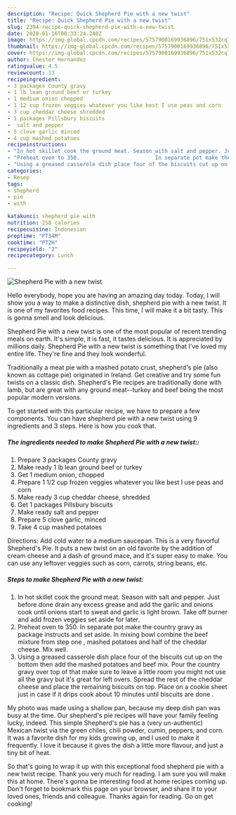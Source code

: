```yaml
---
description: "Recipe: Quick Shepherd Pie with a new twist"
title: "Recipe: Quick Shepherd Pie with a new twist"
slug: 2394-recipe-quick-shepherd-pie-with-a-new-twist
date: 2020-01-16T00:33:24.240Z
image: https://img-global.cpcdn.com/recipes/5757900169936896/751x532cq70/shepherd-pie-with-a-new-twist-recipe-main-photo.jpg
thumbnail: https://img-global.cpcdn.com/recipes/5757900169936896/751x532cq70/shepherd-pie-with-a-new-twist-recipe-main-photo.jpg
cover: https://img-global.cpcdn.com/recipes/5757900169936896/751x532cq70/shepherd-pie-with-a-new-twist-recipe-main-photo.jpg
author: Chester Hernandez
ratingvalue: 4.5
reviewcount: 13
recipeingredient:
- 3 packages County gravy
- 1 lb lean ground beef or turkey
- 1 medium onion chopped
- 1 12 cup frozen veggies whatever you like best I use peas and corn
- 3 cup cheddar cheese shredded
- 1 packages Pillsbury biscuits
-  salt and pepper
- 5 clove garlic minced
- 4 cup mashed potatoes
recipeinstructions:
- "In hot skillet cook the ground meat. Season with salt and pepper. Just before done drain any excess grease and add the garlic and onions cook until onions start to sweat and garlic is light brown. Take off burner and add frozen veggies set aside for later."
- "Preheat oven to 350.                        In separate pot make the country gravy as package instructs and set aside.                 In mixing bowl combine the beef mixture from step one , mashed potatoes and half of the cheddar cheese. Mix well."
- "Using a greased casserole dish place four of the biscuits cut up on the bottom then add the mashed potatoes and beef mix. Pour the country gravy over top of that make sure to leave a little room you might not use all the gravy but it&#39;s great for left overs. Spread the rest of the cheddar cheese and place the remaining biscuits on top. Place on a cookie sheet just in case if it drips cook about 10 minutes until biscuits are done ."
categories:
- Resep
tags:
- shepherd
- pie
- with

katakunci: shepherd pie with
nutrition: 258 calories
recipecuisine: Indonesian
preptime: "PT34M"
cooktime: "PT2H"
recipeyield: "2"
recipecategory: Lunch

---
```



![Shepherd Pie with a new twist](https://img-global.cpcdn.com/recipes/5757900169936896/751x532cq70/shepherd-pie-with-a-new-twist-recipe-main-photo.jpg)

Hello everybody, hope you are having an amazing day today. Today, I will show you a way to make a distinctive dish, shepherd pie with a new twist. It is one of my favorites food recipes. This time, I will make it a bit tasty. This is gonna smell and look delicious.

Shepherd Pie with a new twist is one of the most popular of recent trending meals on earth. It's simple, it is fast, it tastes delicious. It is appreciated by millions daily. Shepherd Pie with a new twist is something that I've loved my entire life. They're fine and they look wonderful.

Traditionally a meat pie with a mashed potato crust, shepherd&#39;s pie (also known as cottage pie) originated in Ireland. Get creative and try some fun twists on a classic dish. Shepherd&#39;s Pie recipes are traditionally done with lamb, but are great with any ground meat--turkey and beef being the most popular modern versions.


To get started with this particular recipe, we have to prepare a few components. You can have shepherd pie with a new twist using 9 ingredients and 3 steps. Here is how you cook that.

##### The ingredients needed to make Shepherd Pie with a new twist::

1. Prepare 3 packages County gravy
1. Make ready 1 lb lean ground beef or turkey
1. Get 1 medium onion, chopped
1. Prepare 1 1/2 cup frozen veggies whatever you like best I use peas and corn
1. Make ready 3 cup cheddar cheese, shredded
1. Get 1 packages Pillsbury biscuits
1. Make ready  salt and pepper
1. Prepare 5 clove garlic, minced
1. Take 4 cup mashed potatoes


Directions: Add cold water to a medium saucepan. This is a very flavorful Shepherd&#39;s Pie. It puts a new twist on an old favorite by the addition of cream cheese and a dash of ground mace, and it&#39;s super easy to make. You can use any leftover veggies such as corn, carrots, string beans, etc. 

##### Steps to make Shepherd Pie with a new twist:

1. In hot skillet cook the ground meat. Season with salt and pepper. Just before done drain any excess grease and add the garlic and onions cook until onions start to sweat and garlic is light brown. Take off burner and add frozen veggies set aside for later.
1. Preheat oven to 350.                        In separate pot make the country gravy as package instructs and set aside.                 In mixing bowl combine the beef mixture from step one , mashed potatoes and half of the cheddar cheese. Mix well.
1. Using a greased casserole dish place four of the biscuits cut up on the bottom then add the mashed potatoes and beef mix. Pour the country gravy over top of that make sure to leave a little room you might not use all the gravy but it&#39;s great for left overs. Spread the rest of the cheddar cheese and place the remaining biscuits on top. Place on a cookie sheet just in case if it drips cook about 10 minutes until biscuits are done .


My photo was made using a shallow pan, because my deep dish pan was busy at the time. Our shepherd&#39;s pie recipes will have your family feeling lucky, indeed. This simple Shepherd&#39;s pie has a (very un-authentic) Mexican twist via the green chiles, chili powder, cumin, peppers, and corn. It was a favorite dish for my kids growing up, and I used to make it frequently. I love it because it gives the dish a little more flavour, and just a tiny bit of heat. 

So that's going to wrap it up with this exceptional food shepherd pie with a new twist recipe. Thank you very much for reading. I am sure you will make this at home. There's gonna be interesting food at home recipes coming up. Don't forget to bookmark this page on your browser, and share it to your loved ones, friends and colleague. Thanks again for reading. Go on get cooking!
